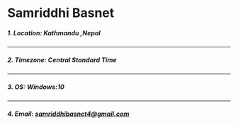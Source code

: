# Samriddhi Basnet

##### 1. Location: Kathmandu ,Nepal
***
##### 2. Timezone: Central Standard Time
***
##### 3. OS: Windows:10
***
##### 4. Email: samriddhibasnet4@gmail.com


 
  

